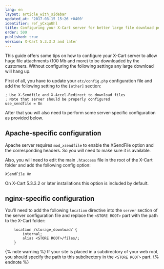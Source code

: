 ```yaml
---
lang: en
layout: article_with_sidebar
updated_at: '2017-08-15 15:26 +0400'
identifier: ref_yCxquUhl
title: Configuring your X-Cart server for better large file download performance
order: 500
published: true
version: X-Cart 5.3.3.2 and later
---
```

This guide offers some tips on how to configure your X-Cart server to allow huge file attachments (100 Mb and more) to be downloaded by the customers. Without configuring the following settings any large download will hang up. 

First of all, you have to update your `etc/config.php` configuration file and add the following setting to the `[other]` section:

```
; Use X-Sendfile and X-Accel-Redirect to download files
; Note that server should be properly configured
use_sendfile = On
```

After that you will also need to perform some server-specific configuration as provided below.

## Apache-specific configuration

Apache server requires `mod_xsendfile` to enable the XSendFile option and the corresponding headers. So you will need to make sure it is available.

Also, you will need to edit the main `.htaccess` file in the root of the X-Cart folder and add the following config option:

```
XSendFile On
```

On X-Cart 5.3.3.2 or later installations this option is included by default.

## nginx-specific configuration

You'll need to add the following `location` directive into the `server` section of the server configuration file and replace the `<STORE ROOT>` part with the path to the X-Cart folder:

```
    location /storage_download/ {
        internal;
        alias <STORE ROOT>/files/;
    }
```

{% note warning %}
If your site is placed in a subdirectory of your web root, you should specify the path to this subdirectory in the `<STORE ROOT>` part.
{% endnote %}
